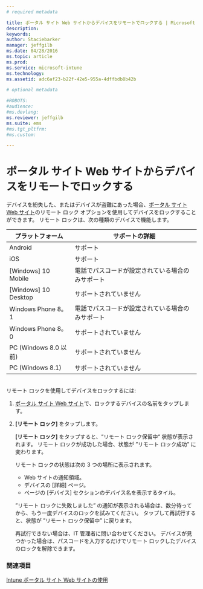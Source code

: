 ```yaml
---
# required metadata

title: ポータル サイト Web サイトからデバイスをリモートでロックする | Microsoft Intune
description:
keywords:
author: Staciebarker
manager: jeffgilb
ms.date: 04/28/2016
ms.topic: article
ms.prod:
ms.service: microsoft-intune
ms.technology:
ms.assetid: adc6af23-b22f-42e5-955a-4dffbdb8b42b

# optional metadata

#ROBOTS:
#audience:
#ms.devlang:
ms.reviewer: jeffgilb
ms.suite: ems
#ms.tgt_pltfrm:
#ms.custom:

---
```



# ポータル サイト Web サイトからデバイスをリモートでロックする

デバイスを紛失した、またはデバイスが盗難にあった場合、[ポータル サイト Web サイト](http://portal.manage.microsoft.com)のリモート ロック オプションを使用してデバイスをロックすることができます。 リモート ロックは、次の種類のデバイスで機能します。

プラットフォーム  |サポートの詳細  
---------|---------
Android | サポート       
iOS | サポート
[Windows] 10 Mobile | 電話でパスコードが設定されている場合のみサポート     
[Windows] 10 Desktop | サポートされていません  
Windows Phone 8。1 | 電話でパスコードが設定されている場合のみサポート
Windows Phone 8。0 | サポートされていません
PC (Windows 8.0 以前) | サポートされていません       
PC (Windows 8.1) | サポートされていません

</br>
リモート ロックを使用してデバイスをロックするには:

1.  [ポータル サイト Web サイト](http://portal.manage.microsoft.com)で、ロックするデバイスの名前をタップします。

2.  **[リモート ロック]** をタップします。

    **[リモート ロック]** をタップすると、“リモート ロック保留中“ 状態が表示されます。  リモート ロックが成功した場合、状態が ”リモート ロック成功” に変わります。

    リモート ロックの状態は次の 3 つの場所に表示されます。

    * Web サイトの通知領域。 
    * デバイスの [詳細] ページ。
    * ページの [デバイス] セクションのデバイス名を表示するタイル。

    ”リモート ロックに失敗しました” の通知が表示される場合は、数分待ってから、もう一度デバイスのロックを試みてください。 タップして再試行すると、状態が ”リモート ロック保留中” に戻ります。 

    再試行できない場合は、IT 管理者に問い合わせてください。 デバイスが見つかった場合は、パスコードを入力するだけでリモート ロックしたデバイスのロックを解除できます。


### 関連項目
[Intune ポータル サイト Web サイトの使用](using-the-intune-company-portal-website.md)

<!--HONumber=May16_HO3-->


